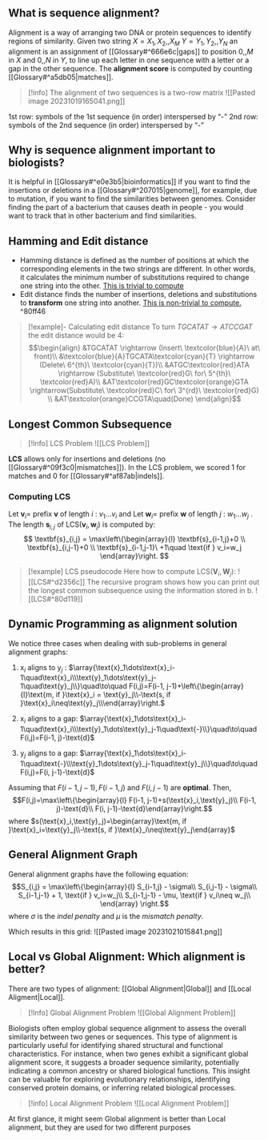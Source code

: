 ## What is sequence alignment?

Alignment is a way of arranging two DNA or protein sequences to identify regions of similarity.
Given two string $X = X_1,X_2,,X_M$  $Y = Y_1,Y_2,,Y_N$ an alignment is an assignment of [[Glossary#^666e6c|gaps]] to position $0,,M$ in $X$ and $0,,N$ in $Y$, to line up each letter in one sequence with a letter or a gap in the other sequence. The **alignment score** is computed by counting [[Glossary#^a5db05|matches]].

>[!info] The alignment of two sequences is a two-row matrix 
>![[Pasted image 20231019165041.png]]
>
1st row: symbols of the 1st sequence (in order) interspersed by “-”
2nd row: symbols of the 2nd sequence (in order) interspersed by “-”


## Why is sequence alignment important to biologists?

It is helpful in [[Glossary#^e0e3b5|bioinformatics]] if you want to find the insertions or deletions in a [[Glossary#^207015|genome]], for example, due to mutation, if you want to find the similarities between genomes. Consider finding the part of a bacterium that causes death in people - you would want to track that in other bacterium and find similarities.

## Hamming and Edit distance

- Hamming distance is defined as the number of positions at which the corresponding elements in the two strings are different. In other words, it calculates the minimum number of substitutions required to change one string into the other. <u>This is trivial to compute</u>
- Edit distance finds the number of insertions, deletions and substitutions to **transform** one string into another. <u>This is non-trivial to compute.</u>  ^80ff46

>[!example]- Calculating edit distance
>To turn  $TGCATAT \rightarrow ATCCGAT$  the edit distance would be 4:
>$$\begin{align}
&TGCATAT \rightarrow (Insert\ \textcolor{blue}{A}\ at\ front)\\
&\textcolor{blue}{A}TGCATA\textcolor{cyan}{T} \rightarrow (Delete\ 6^{th}\ \textcolor{cyan}{T})\\
&ATGC\textcolor{red}ATA \rightarrow (Substitute\ \textcolor{red}G\ for\ 5^{th}\ \textcolor{red}A)\\
&AT\textcolor{red}GC\textcolor{orange}GTA \rightarrow(Substitute\ \textcolor{red}C\ for\ 3^{rd}\ \textcolor{red}G) \\
&AT\textcolor{orange}CCGTA\quad(Done)
\end{align}$$


## Longest Common Subsequence

>[!Info] LCS Problem
>![[LCS Problem]]

**LCS** allows only for insertions and deletions (no [[Glossary#^09f3c0|mismatches]]).  In the LCS problem, we scored 1 for matches and 0 for [[Glossary#^af87ab|indels]].

### Computing LCS

Let $\textbf{v}_i=$ prefix $\textbf{v}$ of length $i$ : $v_1\dots v_i$  and Let $\textbf{w}_i=$ prefix $\textbf{w}$ of length $j$ : $w_1\dots w_j$ .
The length $\textbf{s}_{i,j}$ of LCS($\textbf{v}_i,\textbf{w}_j$) is computed by:
$$
\textbf{s}_{i,j} = \max\left\{\begin{array}{l}
\textbf{s}_{i-1,j}+0 \\
\textbf{s}_{i,j-1}+0 \\
\textbf{s}_{i-1,j-1}\ +1\quad \text{if } v_i=w_j \end{array}\right.
$$

>[!example] LCS pseudocode
>Here how to compute LCS($\boldsymbol{V}_i,\boldsymbol{W}_j$):
>![[LCS#^d2356c]]
>The recursive program shows how you can print out the longest common subsequence using the information stored in b. 
>![[LCS#^80d119]]

## Dynamic Programming  as alignment solution

We notice three cases when dealing with sub-problems in general alignment graphs:
1. $\text{x}_i$ aligns to $\text{y}_j$ :
	$\array{\text{x}_1\dots\text{x}_i-1\quad\text{x}_i\\\text{y}_1\dots\text{y}_j-1\quad\text{y}_j\\}\quad\to\quad F(i,j)=F(i-1, j-1)+\left\{\begin{array}{l}\text{m, if }\text{x}_i = \text{y}_j\\-\text{s, if }\text{x}_i\neq\text{y}_j\\\end{array}\right.$

2. $\text{x}_i$ aligns to a gap:
	$\array{\text{x}_1\dots\text{x}_i-1\quad\text{x}_i\\\text{y}_1\dots\text{y}_j-1\quad\text{-}\\}\quad\to\quad F(i,j)=F(i-1, j)-\text{d}$

3. $\text{y}_j$ aligns to a gap:
	$\array{\text{x}_1\dots\text{x}_i-1\quad\text{-}\\\text{y}_1\dots\text{y}_j-1\quad\text{y}_j\\}\quad\to\quad F(i,j)=F(i, j-1)-\text{d}$

Assuming that $F(i-1,j-1), F(i-1,j) \text{ and }F(i, j-1)$ are **optimal**.
Then, $$F(i,j)=\max\left\{\begin{array}{l}
F(i-1, j-1)+s(\text{x}_i,\text{y}_j)\\
F(i-1, j)-\text{d}\\
F(i, j-1)-\text{d}\end{array}\right.$$
where $s(\text{x}_i,\text{y}_j)=\begin{array}\text{m, if }\text{x}_i=\text{y}_j\\-\text{s, if }\text{x}_i\neq\text{y}_j\end{array}$

## General Alignment Graph

General alignment graphs have the following equation:
$$S_{i,j} = \max\left\{\begin{array}{l}
S_{i-1,j} - \sigma\\
S_{i,j-1} - \sigma\\
S_{i-1,j-1} + 1, \text{if } v_i=w_j\\
S_{i-1,j-1} - \mu, \text{if } v_i\neq w_j\\
\end{array}
\right.$$
where $\sigma$ is the *indel penalty* and $\mu$ is the *mismatch penalty*.

Which results in this grid:
![[Pasted image 20231021015841.png]]

## Local vs Global Alignment: Which alignment is better?

There are two types of alignment: [[Global Alignment|Global]] and [[Local Aligment|Local]].

> [!Info] Global Alignment Problem
>![[Global Alignment Problem]]

Biologists often employ global sequence alignment to assess the overall similarity between two genes or sequences. This type of alignment is particularly useful for identifying shared structural and functional characteristics. For instance, when two genes exhibit a significant global alignment score, it suggests a broader sequence similarity, potentially indicating a common ancestry or shared biological functions. This insight can be valuable for exploring evolutionary relationships, identifying conserved protein domains, or inferring related biological processes.

>[!info] Local Alignment Problem
>![[Local Alignment Problem]]

At first glance, it might seem Global alignment is better than Local alignment, but they are used for two different purposes

